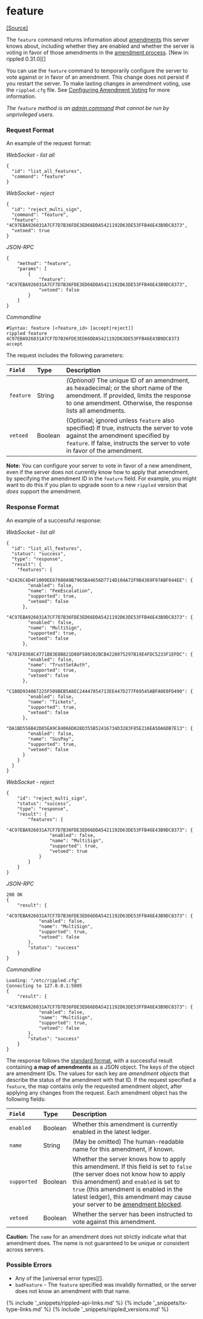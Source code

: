 # feature
[[Source]<br>](https://github.com/ripple/rippled/blob/develop/src/ripple/rpc/handlers/Feature1.cpp "Source")

The `feature` command returns information about [amendments](amendments.html) this server knows about, including whether they are enabled and whether the server is voting in favor of those amendments in the [amendment process](amendments.html#amendment-process). [New in: rippled 0.31.0][]

You can use the `feature` command to temporarily configure the server to vote against or in favor of an amendment. This change does not persist if you restart the server. To make lasting changes in amendment voting, use the `rippled.cfg` file. See [Configuring Amendment Voting](amendments.html#configuring-amendment-voting) for more information.

_The `feature` method is an [admin command](#connecting-to-rippled) that cannot be run by unprivileged users._

### Request Format
An example of the request format:

<!-- MULTICODE_BLOCK_START -->

*WebSocket - list all*

```
{
  "id": "list_all_features",
  "command": "feature"
}
```

*WebSocket - reject*

```
{
  "id": "reject_multi_sign",
  "command": "feature",
  "feature": "4C97EBA926031A7CF7D7B36FDE3ED66DDA5421192D63DE53FFB46E43B9DC8373",
  "vetoed": true
}
```

*JSON-RPC*

```
{
    "method": "feature",
    "params": [
        {
            "feature": "4C97EBA926031A7CF7D7B36FDE3ED66DDA5421192D63DE53FFB46E43B9DC8373",
            "vetoed": false
        }
    ]
}
```

*Commandline*

```
#Syntax: feature [<feature_id> [accept|reject]]
rippled feature 4C97EBA926031A7CF7D7B36FDE3ED66DDA5421192D63DE53FFB46E43B9DC8373 accept
```

<!-- MULTICODE_BLOCK_END -->

The request includes the following parameters:

| `Field`   | Type    | Description                                            |
|:----------|:--------|:-------------------------------------------------------|
| `feature` | String  | _(Optional)_ The unique ID of an amendment, as hexadecimal; or the short name of the amendment. If provided, limits the response to one amendment. Otherwise, the response lists all amendments. |
| `vetoed`  | Boolean | (Optional; ignored unless `feature` also specified) If true, instructs the server to vote against the amendment specified by `feature`. If false, instructs the server to vote in favor of the amendment. |

**Note:** You can configure your server to vote in favor of a new amendment, even if the server does not currently know how to apply that amendment, by specifying the amendment ID in the `feature` field. For example, you might want to do this if you plan to upgrade soon to a new `rippled` version that _does_ support the amendment.

### Response Format

An example of a successful response:

<!-- MULTICODE_BLOCK_START -->

*WebSocket - list all*

```
{
  "id": "list_all_features",
  "status": "success",
  "type": "response",
  "result": {
    "features": {
      "42426C4D4F1009EE67080A9B7965B44656D7714D104A72F9B4369F97ABF044EE": {
        "enabled": false,
        "name": "FeeEscalation",
        "supported": true,
        "vetoed": false
      },
      "4C97EBA926031A7CF7D7B36FDE3ED66DDA5421192D63DE53FFB46E43B9DC8373": {
        "enabled": false,
        "name": "MultiSign",
        "supported": true,
        "vetoed": false
      },
      "6781F8368C4771B83E8B821D88F580202BCB4228075297B19E4FDC5233F1EFDC": {
        "enabled": false,
        "name": "TrustSetAuth",
        "supported": true,
        "vetoed": false
      },
      "C1B8D934087225F509BEB5A8EC24447854713EE447D277F69545ABFA0E0FD490": {
        "enabled": false,
        "name": "Tickets",
        "supported": true,
        "vetoed": false
      },
      "DA1BD556B42D85EA9C84066D028D355B52416734D3283F85E216EA5DA6DB7E13": {
        "enabled": false,
        "name": "SusPay",
        "supported": true,
        "vetoed": false
      }
    }
  }
}
```

*WebSocket - reject*

```
{
    "id": "reject_multi_sign",
    "status": "success",
    "type": "response",
    "result": {
        "features": {
            "4C97EBA926031A7CF7D7B36FDE3ED66DDA5421192D63DE53FFB46E43B9DC8373": {
                "enabled": false,
                "name": "MultiSign",
                "supported": true,
                "vetoed": true
            }
        }
    }
}
```

*JSON-RPC*

```
200 OK
{
    "result": {
        "4C97EBA926031A7CF7D7B36FDE3ED66DDA5421192D63DE53FFB46E43B9DC8373": {
            "enabled": false,
            "name": "MultiSign",
            "supported": true,
            "vetoed": false
        },
        "status": "success"
    }
}
```

*Commandline*

```
Loading: "/etc/rippled.cfg"
Connecting to 127.0.0.1:5005
{
    "result": {
        "4C97EBA926031A7CF7D7B36FDE3ED66DDA5421192D63DE53FFB46E43B9DC8373": {
            "enabled": false,
            "name": "MultiSign",
            "supported": true,
            "vetoed": false
        },
        "status": "success"
    }
}
```

<!-- MULTICODE_BLOCK_END -->

The response follows the [standard format](#response-formatting), with a successful result containing **a map of amendments** as a JSON object. The keys of the object are amendment IDs. The values for each key are _amendment objects_ that describe the status of the amendment with that ID. If the request specified a `feature`, the map contains only the requested amendment object, after applying any changes from the request. Each amendment object has the following fields:

| `Field`     | Type    | Description                                          |
|:------------|:--------|:-----------------------------------------------------|
| `enabled`   | Boolean | Whether this amendment is currently enabled in the latest ledger. |
| `name`      | String  | (May be omitted) The human-readable name for this amendment, if known. |
| `supported` | Boolean | Whether the server knows how to apply this amendment. If this field is set to `false` (the server does not know how to apply this amendment) and `enabled` is set to `true` (this amendment is enabled in the latest ledger), this amendment may cause your server to be [amendment blocked](amendments.html#amendment-blocked). |
| `vetoed`    | Boolean | Whether the server has been instructed to vote against this amendment. |

**Caution:** The `name` for an amendment does not strictly indicate what that amendment does. The name is not guaranteed to be unique or consistent across servers.

### Possible Errors

* Any of the [universal error types][].
* `badFeature` - The `feature` specified was invalidly formatted, or the server does not know an amendment with that name.

<!--{# common link defs #}-->
{% include '_snippets/rippled-api-links.md' %}
{% include '_snippets/tx-type-links.md' %}
{% include '_snippets/rippled_versions.md' %}
